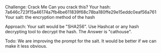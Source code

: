 Challenge: Crack Me
Can you crack this?
Your hash: 7a646c723f15a46174a7fb4be611839f68c78ba180ffe29e15eddc0eaf56a761
Your salt: the encryption method of the hash

Approach:
Your salt would be "SHA256". Use Hashcat or any hash decrypting tool to decrypt the hash. The Answer is "cathouse".

Todo:
We are improving the prompt for the salt. It would be better if we can make it less obvious. 

